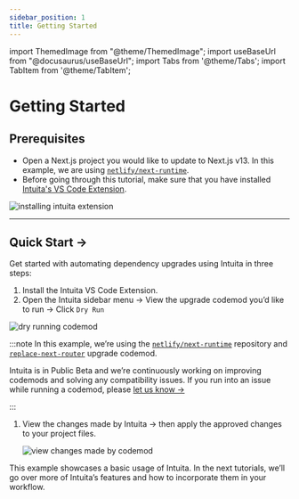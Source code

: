 ```yaml
---
sidebar_position: 1
title: Getting Started
---
```


import ThemedImage from "@theme/ThemedImage";
import useBaseUrl from "@docusaurus/useBaseUrl";
import Tabs from '@theme/Tabs';
import TabItem from '@theme/TabItem';

# Getting Started

## Prerequisites

- Open a Next.js project you would like to update to Next.js v13. In this example, we are using [`netlify/next-runtime`](https://github.com/netlify/next-runtime/).
- Before going through this tutorial, make sure that you have installed [Intuita's VS Code Extension](https://marketplace.visualstudio.com/items?itemName=Intuita.intuita-vscode-extension).
    
![installing intuita extension](/img/docs/getting-started/installing-intuita.gif)
    

---

## Quick Start →

Get started with automating dependency upgrades using Intuita in three steps:

1. Install the Intuita VS Code Extension.
2. Open the Intuita sidebar menu → View the upgrade codemod you’d like to run → Click `Dry Run` 

![dry running codemod](/img/docs/getting-started/dry-run.gif)

:::note
In this example, we’re using the [`netlify/next-runtime`](https://github.com/netlify/next-runtime/) repository and [`replace-next-router`](https://github.com/intuita-inc/codemod-registry/tree/main/codemods/ts-morph/next/13/replace-next-router) upgrade codemod.

Intuita is in Public Beta and we’re continuously working on improving codemods and solving any compatibility issues.
If you run into an issue while running a codemod, please [let us know →](https://feedback.intuita.io/feature-requests-and-bugs)

:::

1. View the changes made by Intuita → then apply the approved changes to your project files.
    
    ![view changes made by codemod](/img/docs/getting-started/view-changes.gif)
    

This example showcases a basic usage of Intuita. In the next tutorials, we’ll go over more of Intuita’s features and how to incorporate them in your workflow.


